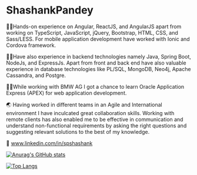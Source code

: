 # ShashankPandey

⛹🏻Hands-on experience on Angular, ReactJS, and AngularJS apart from working on TypeScript, JavaScript, jQuery, Bootstrap, HTML, CSS, and Sass/LESS. For mobile application development have worked with Ionic and Cordova framework.

🏌️‍♂️Have also experience in backend technologies namely Java, Spring Boot, NodeJs, and ExpressJs. Apart from front and back end have also valuable experience in database technologies like PL/SQL, MongoDB, Neo4j, Apache Cassandra, and Postgre.

👨‍💼While working with BMW AG I got a chance to learn Oracle Application Express (APEX) for web application development. 

🌏 Having worked in different teams in an Agile and International environment I have inculcated great collaboration skills. Working with remote clients has also enabled me to be effective in communication and understand non-functional requirements by asking the right questions and suggesting relevant solutions to the best of my knowledge.

💬 www.linkedin.com/in/spshashank

[![Anurag's GitHub stats](https://github-readme-stats.vercel.app/api?username=spShashankGIT)](https://github.com/anuraghazra/github-readme-stats)



[![Top Langs](https://github-readme-stats.vercel.app/api/top-langs/?username=spShashankGIT)](https://github.com/anuraghazra/github-readme-stats)

